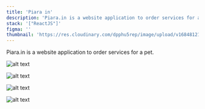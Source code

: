 ```yaml
---
title: 'Piara in'
description: 'Piara.in is a website application to order services for a pet'
stack: '["ReactJS"]'
figma: ''
thumbnail: 'https://res.cloudinary.com/dpphu5rep/image/upload/v1684812161/projects/thumbnails/piara-in_fmlwih.png'
---
```


Piara.in is a website application to order services for a pet.

![alt text](https://res.cloudinary.com/dpphu5rep/image/upload/v1684811929/projects/piara-in/home-page_k1grky.png "Home Page")

![alt text](https://res.cloudinary.com/dpphu5rep/image/upload/v1684811929/projects/piara-in/service-page_ndl9ra.png "Service Page")

![alt text](https://res.cloudinary.com/dpphu5rep/image/upload/v1684811929/projects/piara-in/order-page_p6oi7j.png "Order Page")

![alt text](https://res.cloudinary.com/dpphu5rep/image/upload/v1684811929/projects/piara-in/order-success-page_m8q71v.png "Order Success Page")